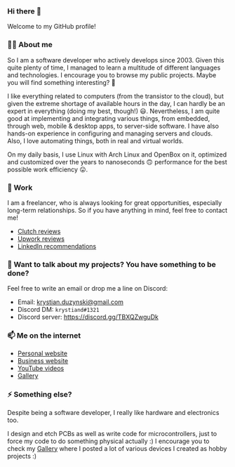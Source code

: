 ### Hi there :wave:

Welcome to my GitHub profile!

### :astronaut: About me

So I am a software developer who actively develops since 2003. Given this quite plenty of time, I managed to learn a multitude of different languages and technologies. I encourage you to browse my public projects. Maybe you will find something interesting? :thinking:

I like everything related to computers (from the transistor to the cloud), but given the extreme shortage of available hours in the day, I can hardly be an expert in everything (doing my best, though!) :smiley:. Nevertheless, I am quite good at implementing and integrating various things, from embedded, through web, mobile & desktop apps, to server-side software. I have also hands-on experience in configuring and managing servers and clouds. Also, I love automating things, both in real and virtual worlds.

On my daily basis, I use Linux with Arch Linux and OpenBox on it, optimized and customized over the years to nanoseconds :upside_down_face: performance for the best possible work efficiency :stuck_out_tongue:.

### :briefcase: Work

I am a freelancer, who is always looking for great opportunities, especially long-term relationships. So if you have anything in mind, feel free to contact me!

* [Clutch reviews](https://clutch.co/profile/kdsolutions#reviews)
* [Upwork reviews](https://www.upwork.com/fl/krystianduzynski)
* [LinkedIn recommendations](https://www.linkedin.com/in/krystian-duzynski/)

### :speech_balloon: Want to talk about my projects? You have something to be done?

Feel free to write an email or drop me a line on Discord:

- Email: krystian.duzynski@gmail.com
- Discord DM: `krystiand#1321`
- Discord server: https://discord.gg/TBXQZwguDk

### :mailbox: Me on the internet

- [Personal website](https://krystiand.net/)
- [Business website](http://kdsolutions.com/)
- [YouTube videos](https://www.youtube.com/user/krystiand/videos)
- [Gallery](https://krystiand.net/gallery)

### :zap: Something else?

Despite being a software developer, I really like hardware and electronics too.

I design and etch PCBs as well as write code for microcontrollers, just to force my code to do something physical actually :) I encourage you to check my [Gallery](https://krystiand.net/gallery) where I posted a lot of various devices I created as hobby projects :)
